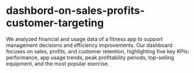 # dashbord-on-sales-profits-customer-targeting
We analyzed financial and usage data of a fitness app to support management decisions and efficiency improvements. Our dashboard focuses on sales, profits, and customer retention, highlighting five key KPIs: performance, app usage trends, peak profitability periods, top-selling equipment, and the most popular exercise.
